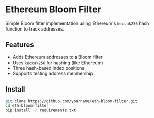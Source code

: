 # Ethereum Bloom Filter

Simple Bloom filter implementation using Ethereum's `keccak256` hash function to track addresses.

## Features

- Adds Ethereum addresses to a Bloom filter
- Uses `keccak256` for hashing (like Ethereum)
- Three hash-based index positions
- Supports testing address membership

## Install

```bash
git clone https://github.com/yourname/eth-bloom-filter.git
cd eth-bloom-filter
pip install -r requirements.txt
